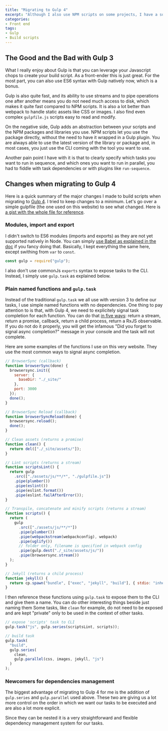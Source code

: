 ```yaml
---
title: "Migrating to Gulp 4"
excerpt: "Although I also use NPM scripts on some projects, I have a soft spot for Gulp, mainly for its streaming ability, speed and easy to read configuration files. I have recently moved to Gulp 4 and wanted to share my experience."
categories:
- Front end
tags:
- Gulp
- Build scripts
---
```


## The Good and the Bad with Gulp 3

What I really enjoy about Gulp is that you can leverage your Javascript chops to create your build script. As a front-ender this is just great. For the most part, you can also use ES6 syntax with Gulp natively now, which is a bonus.

Gulp is also quite fast, and its ability to use streams and to pipe operations one after another means you do not need much access to disk, which makes it quite fast compared to NPM scripts. It is also a lot better than webpack to handle static assets like CSS or images. I also find even complex `gulpfile.js` scripts easy to read and modify.

On the negative side, Gulp adds an abstraction between your scripts and the NPM packages and libraries you use. NPM scripts let you use the package directly, without the need to have it wrapped in a Gulp plugin. You are always able to use the latest version of the library or package and, in most cases, you just use the CLI coming with the tool you want to use.

Another pain point I have with it is that to clearly specify which tasks you want to run in sequence, and which ones you want to run in parallel, you had to fiddle with task dependencies or with plugins like `run-sequence`.

## Changes when migrating to Gulp 4

Here is a quick summary of the major changes I made to build scripts when migrating to [Gulp 4](https://github.com/gulpjs/gulp). I tried to keep changes to a minimum. Let's go over a simple gulpfile (the one used on this website) to see what changed. Here is [a gist with the whole file for reference](https://gist.github.com/jeromecoupe/0b807b0c1050647eb340360902c3203a).

### Modules, import and export

I didn't switch to ES6 modules (imports and exports) as they are not yet supported natively in Node. You can simply [use Babel as explained in the doc](https://github.com/gulpjs/gulp/tree/4.0#use-last-javascript-version-in-your-gulpfile) if you fancy doing that. Basically, I kept everything the same here, except swithing from `var` to `const`.

```js
const gulp = require("gulp");
```

I also don't use commonJs `exports` syntax to expose tasks to the CLI. Instead, I simply use `gulp.task` as explained below.

### Plain named functions and `gulp.task`

Instead of the traditional `gulp.task` we all use with version 3 to define our tasks, I use simple named functions with no dependencies. One thing to pay attention to is that, with Gulp 4, we need to explicitely signal task completion for each function. You can do that [in five ways](https://stackoverflow.com/a/36899424/1796281): return a stream, return a promise, callback, return a child process, return a RxJS observable. If you do not do it properly, you will get the infamous "Did you forget to signal async completion?" message in your console and the task will not complete.

Here are some examples of the functions I use on this very website. They use the most common ways to signal async completion.

```js
// BrowserSync (callback)
function browserSync(done) {
  browsersync.init({
    server: {
      baseDir: "./_site/"
    },
    port: 3000
  });
  done();
}

// BrowserSync Reload (callback)
function browserSyncReload(done) {
  browsersync.reload();
  done();
}

// Clean assets (returns a promise)
function clean() {
  return del(["./_site/assets/"]);
}

// Lint scripts (returns a stream)
function scriptsLint() {
  return gulp
    .src(["./assets/js/**/*", "./gulpfile.js"])
    .pipe(plumber())
    .pipe(eslint())
    .pipe(eslint.format())
    .pipe(eslint.failAfterError());
}

// Transpile, concatenate and minify scripts (returns a stream)
function scripts() {
  return (
    gulp
      .src(["./assets/js/**/*"])
      .pipe(plumber())
      .pipe(webpackstream(webpackconfig), webpack)
      .pipe(uglify())
      // folder only, filename is specified in webpack config
      .pipe(gulp.dest("./_site/assets/js/"))
      .pipe(browsersync.stream())
  );
}

// Jekyll (returns a child process)
function jekyll() {
  return cp.spawn("bundle", ["exec", "jekyll", "build"], { stdio: "inherit" });
}
```

I then reference these functions using `gulp.task` to expose them to the CLI and give them a name. You can do other interesting things beside just naming them Some tasks, like `clean` for example, do not need to be exposed and are kept "private" only to be used in the context of other tasks.

```js
// expose 'scripts' task to CLI
gulp.task("js", gulp.series(scriptsLint, scripts));

// build task
gulp.task(
  "build",
  gulp.series(
    clean,
    gulp.parallel(css, images, jekyll, "js")
  )
);
```

### Newcomers for dependencies management

The biggest advantage of migrating to Gulp 4 for me is the addition of `gulp.series` and `gulp.parallel` used above. These two are giving us a lot more control on the order in which we want our tasks to be executed and are also a lot more explicit.

Since they can be nested it is a very straightforward and flexible dependency management system for our tasks.
